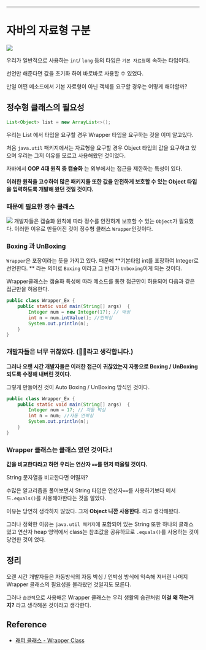 ---
 
# 자바의 자료형 구분

![](http://wiki.hash.kr/images/thumb/4/45/Java_%EC%9E%90%EB%A3%8C%ED%98%95_%EB%B6%84%EB%A5%98.png/1400px-Java_%EC%9E%90%EB%A3%8C%ED%98%95_%EB%B6%84%EB%A5%98.png)

우리가 일반적으로 사용하는 `int`/ `long` 등의 타입은 `기본 자료형`에 속하는 타입이다. 

선언만 해준다면 값을 초기화 하여 바로바로 사용할 수 있었다.

만일 어떤 메소드에서 기본 자료형이 아닌 객체를 요구할 경우는 어떻게 해야할까? 

## 정수형 클래스의 필요성

```java
List<Object> list = new ArrayList<>();
```

우리는 List 에서 타입을 요구할 경우 Wrapper 타입을 요구하는 것을 이미 알고있다.

처음 `java.util` 패키지에서는 자료형을 요구할 경우 Object 타입의 값을 요구하고 있으며 우리는 그저 이유를 모르고 사용해왔던 것이었다.

자바에서 **OOP 4대 원칙 중 캡슐화** 는 외부에서는 접근을 제한하는 특성이 있다.

**이러한 원칙을 고수하여 많은 패키지들 또한 값을 안전하게 보호할 수 있는 Object 타입을 입력하도록 개발해 왔던 것일 것이다.**

### 때문에 필요한 정수 클래스

![](https://img1.daumcdn.net/thumb/R1280x0/?scode=mtistory2&fname=https%3A%2F%2Fk.kakaocdn.net%2Fdn%2FZolLT%2Fbtq8R0SHB75%2FIfszu8aary6ZEM8Jo6tANK%2Fimg.png
)
개발자들은 캡슐화 원칙에 따라 정수를 안전하게 보호할 수 있는 `Object`가 필요했다.
이러한 이유로 만들어진 것이 정수형 클래스 `Wrapper`인것이다.

### Boxing 과 UnBoxing

`Wrapper`은 포장이라는 뜻을 가지고 있다. 때문에 **기본타입 int를 포장하여 Integer로 선언한다. ** 라는 의미로 `Boxing` 이라고
그 반대가 `Unboxing`이게 되는 것이다.

Wrapper클래스는 캡슐화 특성에 따라 메소드를 통한 접근만이 허용되어 다음과 같은 접근만을 허용한다. 

```java
public class Wrapper_Ex {
    public static void main(String[] args)  {
        Integer num = new Integer(17); // 박싱
        int n = num.intValue(); //언박싱
        System.out.println(n);
    }
}
```

### 개발자들은 너무 귀찮았다. (🙋‍♂️라고 생각합니다.)

**그러나 오랜 시간 개발자들은 이러한 접근이 귀찮았는지 자동으로 Boxing / UnBoxing 되도록 수정해 내버린 것이다.**

그렇게 만들어진 것이 Auto Boxing / UnBoxing 방식인 것이다.

```java
public class Wrapper_Ex {
    public static void main(String[] args)  {
        Integer num = 17; // 자동 박싱
        int n = num; //자동 언박싱
        System.out.println(n);
    }
}
```

### Wrapper 클래스는 클래스 였던 것이다.!

**값을 비교한다라고 하면 우리는 연산자 `==`를 먼저 떠올릴 것이다.**

String 문자열을 비교한다면 어떨까?

수많은 알고리즘을 풀어보면서 String 타입은 연산자`==`를 사용하기보다 메서드`.equals()`를 사용해야한다는 것을 알았다. 

이유는 당연히 생각하지 않았다. 그저 **Object 니깐 사용한다.** 라고 생각해왔다.

그러나 정확한 이유는 `java.util 패키지`에 포함되어 있는 String 또한 하나의 클래스 였고 연산자 heap 영역에서 class는
참조값을 공유하므로 `.equals()`를 사용하는 것이 당연한 것이 었다.



## 정리

오랜 시간 개발자들은 자동방식의 자동 박싱 / 언박싱 방식에 익숙해 져버린 나머지 Wrapper 클래스의 필요성을 몰라왔던 것일지도 모른다.

그러나 `습관적`으로 사용해온 Wrapper 클래스는 우리 생활의 습관처럼 **이걸 왜 하는거지?** 라고 생각해온 것이라고 생각한다. 


## Reference
- [래퍼 클래스 - Wrapper Class](https://develop-im.tistory.com/m/81)
